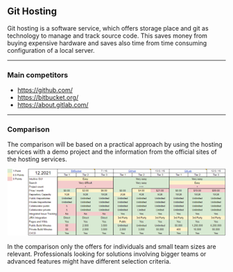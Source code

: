 ## Git Hosting
Git hosting is a software service, which offers storage place and git as 
technology to manage and track source code. This saves money from buying 
expensive hardware and saves also time from time consuming configuration of 
a local server. 

-------------------------------------------------------------------------------
### Main competitors

- https://github.com/
- https://bitbucket.org/
- https://about.gitlab.com/

-------------------------------------------------------------------------------
### Comparison

The comparison will be based on a practical approach by using the hosting 
services with a demo project and the information from the official sites of 
the hosting services.

![Git Hosting Comparison](../Assets/images/git-hosting-comparison.png)

In the comparison only the offers for individuals and small team
sizes are relevant. Professionals looking for solutions involving bigger
teams or advanced features might have different selection criteria.